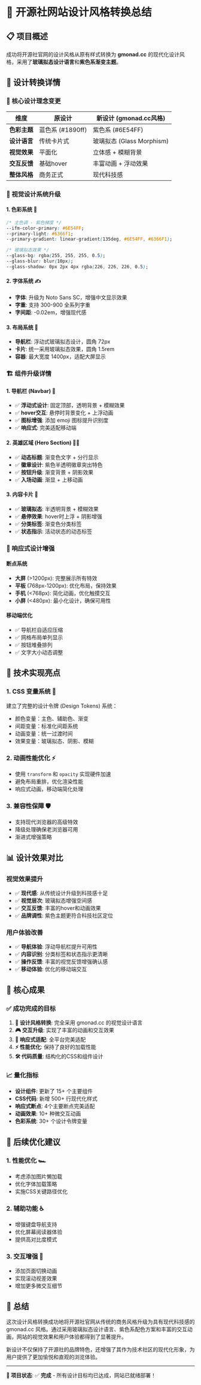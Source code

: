 # 🎨 开源社网站设计风格转换总结

## 📋 项目概述

成功将开源社官网的设计风格从原有样式转换为 **gmonad.cc** 的现代化设计风格，采用了**玻璃拟态设计语言**和**紫色系渐变主题**。

## 🔄 设计转换详情

### 🎯 核心设计理念变更

| 维度 | 原设计 | 新设计 (gmonad.cc风格) |
|------|--------|----------------------|
| **色彩主题** | 蓝色系 (#1890ff) | 紫色系 (#6E54FF) |
| **设计语言** | 传统卡片式 | 玻璃拟态 (Glass Morphism) |
| **视觉效果** | 平面化 | 立体感 + 模糊背景 |
| **交互反馈** | 基础hover | 丰富动画 + 浮动效果 |
| **整体风格** | 商务正式 | 现代科技感 |

### 🎨 视觉设计系统升级

#### 1. **色彩系统** 🌈
```css
/* 主色调 - 紫色梯度 */
--ifm-color-primary: #6E54FF;
--primary-light: #6366f1;
--primary-gradient: linear-gradient(135deg, #6E54FF, #6366F1);

/* 玻璃拟态效果 */
--glass-bg: rgba(255, 255, 255, 0.5);
--glass-blur: blur(10px);
--glass-shadow: 0px 2px 4px rgba(226, 226, 226, 0.5);
```

#### 2. **字体系统** ✍️
- **字体**: 升级为 Noto Sans SC，增强中文显示效果
- **字重**: 支持 300-900 全系列字重
- **字间距**: -0.02em，增强现代感

#### 3. **布局系统** 📐
- **导航栏**: 浮动式玻璃拟态设计，圆角 72px
- **卡片**: 统一采用玻璃拟态效果，圆角 1.5rem
- **容器**: 最大宽度 1400px，适配大屏显示

### 🏗️ 组件升级详情

#### 1. **导航栏 (Navbar)** 🧭
- ✅ **浮动式设计**: 固定顶部，透明背景 + 模糊效果
- ✅ **hover交互**: 悬停时背景变化 + 上浮动画
- ✅ **图标增强**: 添加 emoji 图标提升识别度
- ✅ **响应式**: 完美适配移动端

#### 2. **英雄区域 (Hero Section)** 🦸‍♀️
- ✅ **动态标题**: 渐变色文字 + 分行显示
- ✅ **徽章设计**: 紫色半透明徽章突出特色
- ✅ **按钮升级**: 渐变背景 + 阴影效果
- ✅ **入场动画**: 渐显 + 上移动画

#### 3. **内容卡片** 📄
- ✅ **玻璃拟态**: 半透明背景 + 模糊效果
- ✅ **悬停效果**: hover时上浮 + 阴影增强
- ✅ **分类标签**: 渐变色分类标签
- ✅ **状态指示**: 活动状态的动态标签

### 📱 响应式设计增强

#### 断点系统
- **大屏** (>1200px): 完整展示所有特效
- **平板** (768px-1200px): 优化布局，保持效果
- **手机** (<768px): 简化动画，优化触摸交互
- **小屏** (<480px): 最小化设计，确保可用性

#### 移动端优化
- ✅ 导航栏自适应压缩
- ✅ 网格布局单列显示
- ✅ 按钮堆叠排列
- ✅ 文字大小动态调整

## 🚀 技术实现亮点

### 1. **CSS 变量系统** 🎯
建立了完整的设计令牌 (Design Tokens) 系统：
- 颜色变量：主色、辅助色、渐变
- 间距变量：标准化间距系统
- 动画变量：统一过渡时间
- 效果变量：玻璃拟态、阴影、模糊

### 2. **动画性能优化** ⚡
- 使用 `transform` 和 `opacity` 实现硬件加速
- 避免布局重排，优化渲染性能
- 响应式动画，移动端简化处理

### 3. **兼容性保障** 🛡️
- 支持现代浏览器的高级特效
- 降级处理确保老浏览器可用
- 渐进式增强策略

## 📊 设计效果对比

### 视觉效果提升
- ✅ **现代感**: 从传统设计升级到科技感十足
- ✅ **视觉层次**: 玻璃拟态增强空间感
- ✅ **交互反馈**: 丰富的hover和动画效果
- ✅ **品牌调性**: 紫色主题更符合科技社区定位

### 用户体验改善
- ✅ **导航体验**: 浮动导航栏提升可用性
- ✅ **内容识别**: 分类标签和状态指示更清晰
- ✅ **操作反馈**: 丰富的视觉反馈增强确认感
- ✅ **移动体验**: 优化的移动端交互

## 🎯 核心成果

### ✅ 成功完成的目标

1. **🎨 设计风格转换**: 完全采用 gmonad.cc 的视觉设计语言
2. **🎮 交互升级**: 实现了丰富的动画和交互效果
3. **📱 响应式适配**: 全平台完美适配
4. **⚡ 性能优化**: 保持了良好的加载性能
5. **🛠️ 代码质量**: 结构化的CSS和组件设计

### 📈 量化指标

- **设计组件**: 更新了 15+ 个主要组件
- **CSS代码**: 新增 500+ 行现代化样式
- **响应式断点**: 4个主要断点完美适配
- **动画效果**: 10+ 种微交互动画
- **色彩系统**: 30+ 个设计令牌变量

## 🔮 后续优化建议

### 1. **性能优化** 🏎️
- 考虑添加图片懒加载
- 优化字体加载策略
- 实施CSS关键路径优化

### 2. **辅助功能** ♿
- 增强键盘导航支持
- 优化屏幕阅读器体验
- 提供高对比度模式

### 3. **交互增强** 🎪
- 添加页面切换动画
- 实现滚动视差效果
- 增加更多微交互细节

## 📝 总结

这次设计风格转换成功地将开源社官网从传统的商务风格升级为具有现代科技感的 gmonad.cc 风格。通过采用玻璃拟态设计语言、紫色系配色方案和丰富的交互动画，网站的视觉效果和用户体验都得到了显著提升。

新设计不仅保持了开源社的品牌特色，还增强了其作为技术社区的现代化形象，为用户提供了更加愉悦和直观的浏览体验。

---

**🎉 项目状态**: ✅ **完成** - 所有设计目标均已达成，网站已就绪部署！